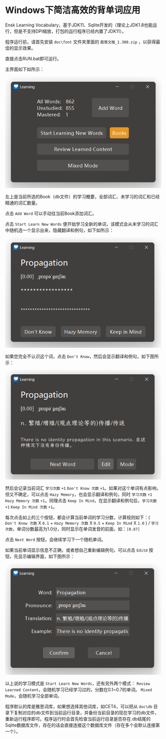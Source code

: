 # Windows下简洁高效的背单词应用

Ensk Learning Vocabulary，基于JDK11、Sqlite开发的（理论上JDK1.8也能运行，但是不支持DPI缩放，打包的运行程序已经内置了JDK11）。

程序运行前，请首先安装 `doc\font` 文件夹里面的 `霞鹜文楷_1.300.zip` ，以获得最佳的显示效果。

直接点击RUN.bat即可运行。

主界面如下如所示：

![mian](doc/interface/mode.png)

左上是当前所选的Book（db文件）的学习概要，全部词汇、未学习的词汇和已经精通的词汇数量。

点击 `Add Word` 可以手动往当前Book添加词汇。

点击 `Start Learn New Words` 便开始学习全新的单词，该模式会从未学习的词汇中随机选一个显示出来，隐藏翻译和例句，如下如所示：

![mian](doc/interface/study.png)

如果您完全不认识这个词，点击 `Don't Know`，然后会显示翻译和例句，如下图所示：

![mian](doc/interface/study_1.png)

然后会记录当前词汇 `学习次数` `+1`  `Don't Know 次数` `+1`。如果对这个单词有点影响，但又不确定，可以点击 `Hazy Memory`，也会显示翻译和例句，同时 `学习次数` `+1`  `Hazy Memory 次数` `+1`。同理点击 `Keep In Mind`，在显示翻译和例句后，`学习次数` `+1`  `Keep In Mind 次数` `+1`。

每次点击如上的三个按钮，都会计算当前单词的学习分数，计算规则如下：( `Don't Know 次数` X `0.1` + `Hazy Memory 次数` X `0.5`  + `Keep In Mind` X `1.0`  ) / `学习次数`，单词分数最高为1.0分，同时显示在单词发音的前面，如：`[0.87]`

点击 `Next Word` 按钮，会继续学习下一个随机单词。

如果当前单词显示信息不正确，或者想自己重新编辑例句，可以点击 `Editd` 按钮，先显示编辑界面，如下图所示：

![mian](doc/interface/edit.png)

以上说的学习模式是 `Start Learn New Words`，还有另外两个模式： `Review Learned Content`，会随机学习已经学习过的，分数在0.1~0.7的单词。 `Mixed Mode`，会随机学习全部单词。


程序默认的库是雅思词库，如果想选择其他词库，如CET4，可以把从 `doc\db` 目录下复制对应的db文件到当前运行目录，并备份当前目录的现在学习的db文件，重新运行程序即可。程序运行时会首先检查当前运行目录是否存在.db结尾的Sqlite数据库文件，存在的话会直接连接这个数据库文件（存在多个会默认连接第一个）。
